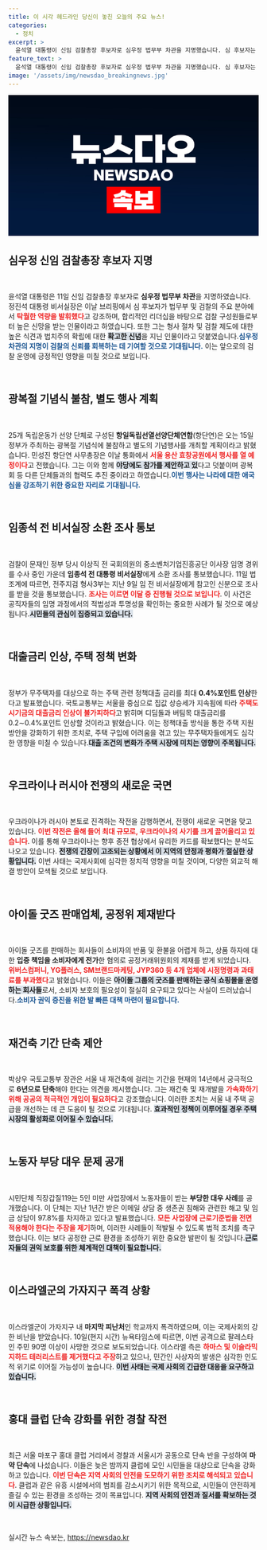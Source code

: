 ```yaml
---
title: 이 시각 헤드라인 당신이 놓친 오늘의 주요 뉴스!
categories:
  - 정치
excerpt: >
  윤석열 대통령이 신임 검찰총장 후보자로 심우정 법무부 차관을 지명했습니다. 심 후보자는 탁월한 리더십과 법치주의 확립에 대한 강한 신념으로 주목받고 있습니다. 이 인선이 검찰 시스템에 어떤 변화를 가져올지 관심이 집중됩니다.
feature_text: >
  윤석열 대통령이 신임 검찰총장 후보자로 심우정 법무부 차관을 지명했습니다. 심 후보자는 탁월한 리더십과 법치주의 확립에 대한 강한 신념으로 주목받고 있습니다. 이 인선이 검찰 시스템에 어떤 변화를 가져올지 관심이 집중됩니다.
image: '/assets/img/newsdao_breakingnews.jpg'
---
```


<p><img src="/assets/img/newsdao_breakingnews.jpg" alt="koreaapp 속보" /></p>

<h2 data-ke-size="size26">심우정 신임 검찰총장 후보자 지명</h2>

<p data-ke-size="size16">&nbsp;</p>

<p>윤석열 대통령은 11일 신임 검찰총장 후보자로 <b>심우정 법무부 차관</b>을 지명하였습니다. 정진석 대통령 비서실장은 이날 브리핑에서 심 후보자가 법무부 및 검찰의 주요 분야에서 <b><span style="color: #ee2323;">탁월한 역량을 발휘했다</span></b>고 강조하며, 합리적인 리더십을 바탕으로 검찰 구성원들로부터 높은 신망을 받는 인물이라고 하였습니다. 또한 그는 형사 절차 및 검찰 제도에 대한 높은 식견과 법치주의 확립에 대한 <b><span style="background-color: #21538527;">확고한 신념</span></b>을 지닌 인물이라고 덧붙였습니다.<b><span style="color: #1a5490;">심우정 차관의 지명이 검찰의 신뢰를 회복하는 데 기여할 것으로 기대됩니다.</span></b> 이는 앞으로의 검찰 운영에 긍정적인 영향을 미칠 것으로 보입니다. </p>

<p data-ke-size="size16">&nbsp;</p>

<h2 data-ke-size="size26">광복절 기념식 불참, 별도 행사 계획</h2>

<p data-ke-size="size16">&nbsp;</p>

<p>25개 독립운동가 선양 단체로 구성된 <b>항일독립선열선양단체연합</b>(항단연)은 오는 15일 정부가 주최하는 광복절 기념식에 불참하고 별도의 기념행사를 개최할 계획이라고 밝혔습니다. 민성진 항단연 사무총장은 이날 통화에서 <b><span style="color: #ee2323;">서울 용산 효창공원에서 행사를 열 예정이다</span></b>고 전했습니다. 그는 이와 함께 <b><span style="background-color: #21538527;">야당에도 참가를 제안하고 있</span></b>다고 덧붙이며 광복회 등 다른 단체들과의 협력도 추진 중이라고 하였습니다.<b><span style="color: #1a5490;">이번 행사는 나라에 대한 애국심을 강조하기 위한 중요한 자리로 기대됩니다.</span></b> </p>

<p data-ke-size="size16">&nbsp;</p>

<h2 data-ke-size="size26">임종석 전 비서실장 소환 조사 통보</h2>

<p data-ke-size="size16">&nbsp;</p>

<p>검찰이 문재인 정부 당시 이상직 전 국회의원의 중소벤처기업진흥공단 이사장 임명 경위를 수사 중인 가운데 <b>임종석 전 대통령 비서실장</b>에게 소환 조사를 통보했습니다. 11일 법조계에 따르면, 전주지검 형사3부는 지난 9일 임 전 비서실장에게 참고인 신분으로 조사를 받을 것을 통보했습니다. <b><span style="color: #ee2323;">조사는 이르면 이달 중 진행될 것으로 보입니다</span></b>. 이 사건은 공직자들의 임명 과정에서의 적법성과 투명성을 확인하는 중요한 사례가 될 것으로 예상됩니다.<b><span style="background-color: #21538527;">시민들의 관심이 집중되고 있습니다.</span></b></p>

<p data-ke-size="size16">&nbsp;</p>

<h2 data-ke-size="size26">대출금리 인상, 주택 정책 변화</h2>

<p data-ke-size="size16">&nbsp;</p>

<p>정부가 무주택자를 대상으로 하는 주택 관련 정책대출 금리를 최대 <b>0.4%포인트 인상</b>한다고 발표했습니다. 국토교통부는 서울을 중심으로 집값 상승세가 지속됨에 따라 <b><span style="color: #ee2323;">주택도시기금의 대출금리 인상이 불가피하다</span></b>고 밝히며 디딤돌과 버팀목 대출금리를 0.2∼0.4%포인트 인상할 것이라고 밝혔습니다. 이는 정책대출 방식을 통한 주택 지원 방안을 강화하기 위한 조치로, 주택 구입에 어려움을 겪고 있는 무주택자들에게도 심각한 영향을 미칠 수 있습니다.<b><span style="background-color: #21538527;">대출 조건의 변화가 주택 시장에 미치는 영향이 주목됩니다.</span></b></p>

<p data-ke-size="size16">&nbsp;</p>

<h2 data-ke-size="size26">우크라이나 러시아 전쟁의 새로운 국면</h2>

<p data-ke-size="size16">&nbsp;</p>

<p>우크라이나가 러시아 본토로 진격하는 작전을 감행하면서, 전쟁이 새로운 국면을 맞고 있습니다. <b><span style="color: #ee2323;">이번 작전은 올해 들어 최대 규모로, 우크라이나의 사기를 크게 끌어올리고 있습니다</span></b>. 이를 통해 우크라이나는 향후 종전 협상에서 유리한 카드를 확보했다는 분석도 나오고 있습니다. <b><span style="background-color: #21538527;">전쟁의 긴장이 고조되는 상황에서 이 지역의 안정과 평화가 절실한 상황입니다.</span></b> 이번 사태는 국제사회에 심각한 정치적 영향을 미칠 것이며, 다양한 외교적 해결 방안이 모색될 것으로 보입니다. </p>

<p data-ke-size="size16">&nbsp;</p>

<h2 data-ke-size="size26">아이돌 굿즈 판매업체, 공정위 제재받다</h2>

<p data-ke-size="size16">&nbsp;</p>

<p>아이돌 굿즈를 판매하는 회사들이 소비자의 반품 및 환불을 어렵게 하고, 상품 하자에 대한 <b>입증 책임을 소비자에게 전가</b>한 혐의로 공정거래위원회의 제재를 받게 되었습니다. <b><span style="color: #ee2323;">위버스컴퍼니, YG플러스, SM브랜드마케팅, JYP360 등 4개 업체에 시정명령과 과태료를 부과했다</span></b>고 밝혔습니다. 이들은 <b><span style="background-color: #21538527;">아이돌 그룹의 굿즈를 판매하는 공식 쇼핑몰을 운영하는 회사들</span></b>로서, 소비자 보호의 필요성이 절실히 요구되고 있다는 사실이 드러났습니다.<b><span style="color: #1a5490;">소비자 권익 증진을 위한 발 빠른 대책 마련이 필요합니다.</span></b></p>

<p data-ke-size="size16">&nbsp;</p>

<h2 data-ke-size="size26">재건축 기간 단축 제안</h2>

<p data-ke-size="size16">&nbsp;</p>

<p>박상우 국토교통부 장관은 서울 내 재건축에 걸리는 기간을 현재의 14년에서 궁극적으로 <b>6년으로 단축</b>해야 한다는 의견을 제시했습니다. 그는 재건축 및 재개발을 <b><span style="color: #ee2323;">가속화하기 위해 공공의 적극적인 개입이 필요하다</span></b>고 강조했습니다. 이러한 조치는 서울 내 주택 공급을 개선하는 데 큰 도움이 될 것으로 기대됩니다. <b><span style="background-color: #21538527;">효과적인 정책이 이루어질 경우 주택 시장의 활성화로 이어질 수 있습니다.</span></b></p>

<p data-ke-size="size16">&nbsp;</p>

<h2 data-ke-size="size26">노동자 부당 대우 문제 공개</h2>

<p data-ke-size="size16">&nbsp;</p>

<p>시민단체 직장갑질119는 5인 미만 사업장에서 노동자들이 받는 <b>부당한 대우 사례</b>를 공개했습니다. 이 단체는 지난 1년간 받은 이메일 상담 중 생존권 침해와 관련한 해고 및 임금 상담이 97.8%를 차지하고 있다고 발표했습니다. <b><span style="color: #ee2323;">모든 사업장에 근로기준법을 전면 적용해야 한다는 주장을 제기</span></b>하며, 이러한 사례들이 적발될 수 있도록 법적 조치를 촉구했습니다. 이는 보다 공정한 근로 환경을 조성하기 위한 중요한 발판이 될 것입니다.<b><span style="background-color: #21538527;">근로자들의 권익 보호를 위한 체계적인 대책이 필요합니다.</span></b></p>

<p data-ke-size="size16">&nbsp;</p>

<h2 data-ke-size="size26">이스라엘군의 가자지구 폭격 상황</h2>

<p data-ke-size="size16">&nbsp;</p>

<p>이스라엘군이 가자지구 내 <b>마지막 피난처</b>인 학교까지 폭격하였으며, 이는 국제사회의 강한 비난을 받았습니다. 10일(현지 시간) 뉴욕타임스에 따르면, 이번 공격으로 팔레스타인 주민 90명 이상이 사망한 것으로 보도되었습니다. 이스라엘 측은 <b><span style="color: #ee2323;">하마스 및 이슬라믹지하드 테러리스트를 제거했다고 주장</span></b>하고 있으나, 민간인 사상자의 발생은 심각한 인도적 위기로 이어질 가능성이 높습니다. <b><span style="background-color: #21538527;">이번 사태는 국제 사회의 긴급한 대응을 요구하고 있습니다.</span></b></p>

<p data-ke-size="size16">&nbsp;</p>

<h2 data-ke-size="size26">홍대 클럽 단속 강화를 위한 경찰 작전</h2>

<p data-ke-size="size16">&nbsp;</p>

<p>최근 서울 마포구 홍대 클럽 거리에서 경찰과 서울시가 공동으로 단속 반을 구성하여 <b>마약 단속</b>에 나섰습니다. 이들은 늦은 밤까지 클럽에 모인 시민들을 대상으로 단속을 강화하고 있습니다. <b><span style="color: #ee2323;">이번 단속은 지역 사회의 안전을 도모하기 위한 조치로 해석되고 있습니다</span></b>. 클럽과 같은 유흥 시설에서의 범죄를 감소시키기 위한 목적으로, 시민들이 안전하게 즐길 수 있는 환경을 조성하는 것이 목표입니다. <b><span style="background-color: #21538527;">지역 사회의 안전과 질서를 확보하는 것이 시급한 상황입니다.</span></b></p>

<p data-ke-size="size16">&nbsp;</p>
실시간 뉴스 속보는, <a href="https://newsdao.kr" rel="dofollow">https://newsdao.kr</a>


